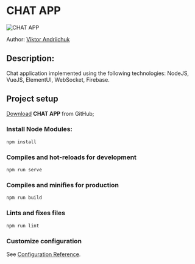 # CHAT APP

<p>
	<img src="https://raw.githubusercontent.com/avnicolaevich/chat-app/master/src/assets/preview.png" alt="CHAT APP">
</p>

<p>Author: <a href="https://github.com/avnicolaevich" target="_blank">Viktor Andriichuk</a></p>

## Description:
Chat application implemented using the following technologies: NodeJS, VueJS, ElementUI, WebSocket, Firebase.

## Project setup

<a href="https://github.com/avnicolaevich/chat-app/archive/master.zip">Download</a> <strong>CHAT APP</strong> from GitHub;

### Install Node Modules:
```
npm install
```

### Compiles and hot-reloads for development
```
npm run serve
```

### Compiles and minifies for production
```
npm run build
```

### Lints and fixes files
```
npm run lint
```

### Customize configuration
See [Configuration Reference](https://cli.vuejs.org/config/).
